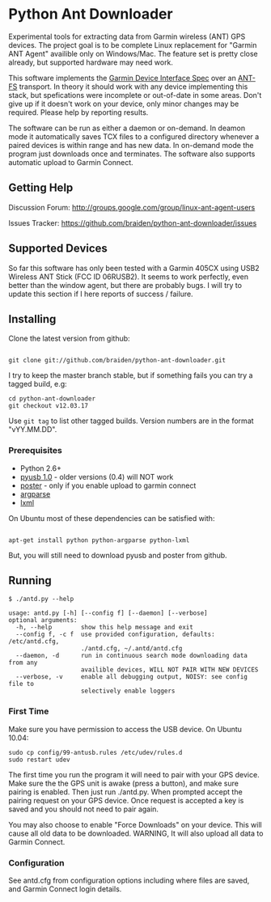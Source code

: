 # Python Ant Downloader

Experimental tools for extracting data from Garmin wireless (ANT) GPS devices. The project goal is to be complete Linux replacement for "Garmin ANT Agent" availible only on Windows/Mac. The feature set is pretty close already, but supported hardware may need work.

This software implements the [Garmin Device Interface Spec](http://www8.garmin.com/support/commProtocol.html) over an [ANT-FS](http://www.thisisant.com) transport. In theory it should work with any device implementing this stack, but spefications were incomplete or out-of-date in some areas. Don't give up if it doesn't work on your device, only minor changes may be required. Please help by reporting results.

The software can be run as either a daemon or on-demand. In deamon mode it automatically saves TCX files to a configured directory whenever a paired devices is within range and has new data. In on-demand mode the program just downloads once and terminates. The software also supports automatic upload to Garmin Connect.

## Getting Help

Discussion Forum: http://groups.google.com/group/linux-ant-agent-users

Issues Tracker: https://github.com/braiden/python-ant-downloader/issues

## Supported Devices

So far this software has only been tested with a Garmin 405CX using USB2 Wireless ANT Stick (FCC ID 06RUSB2). It seems to work perfectly, even better than the window agent, but there are probably bugs. I will try to update this section if I here reports of success / failure.

## Installing

Clone the latest version from github:

<code>
git clone git://github.com/braiden/python-ant-downloader.git
</code>

I try to keep the master branch stable, but if something fails you can try a tagged build, e.g:

    cd python-ant-downloader
    git checkout v12.03.17

Use <code>git tag</code> to list other tagged builds. Version numbers are in the format "vYY.MM.DD".

### Prerequisites

 * Python 2.6+
 * [pyusb 1.0](https://github.com/walac/pyusb) - older versions (0.4) will NOT work
 * [poster](https://github.com/synack/python-poster) - only if you enable upload to garmin connect
 * [argparse](http://pypi.python.org/pypi/argparse)
 * [lxml](http://pypi.python.org/pypi/lxml)

On Ubuntu most of these dependencies can be satisfied with:

<code>
apt-get install python python-argparse python-lxml
</code>

But, you will still need to download pyusb and poster from github.

## Running

	$ ./antd.py --help
	
	usage: antd.py [-h] [--config f] [--daemon] [--verbose]
	optional arguments:
	  -h, --help        show this help message and exit
	  --config f, -c f  use provided configuration, defaults: /etc/antd.cfg,
	                    ./antd.cfg, ~/.antd/antd.cfg
	  --daemon, -d      run in continuous search mode downloading data from any
	                    availible devices, WILL NOT PAIR WITH NEW DEVICES
	  --verbose, -v     enable all debugging output, NOISY: see config file to
	                    selectively enable loggers

### First Time

Make sure you have permission to access the USB device. On Ubuntu 10.04:

    sudo cp config/99-antusb.rules /etc/udev/rules.d
	sudo restart udev

The first time you run the program it will need to pair with your GPS device. Make sure the the GPS unit is awake (press a button), and make sure pairing is enabled. Then just run ./antd.py. When prompted accept the pairing request on your GPS device. Once request is accepted a key is saved and you should not need to pair again.

You may also choose to enable "Force Downloads" on your device. This will cause all old data to be downloaded. WARNING, It will also upload all data to Garmin Connect.

### Configuration

See antd.cfg from configuration options including where files are saved, and Garmin Connect login details.

